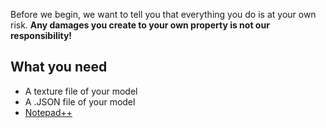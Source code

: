 Before we begin, we want to tell you that everything you do is at your own risk. **Any damages you create to your own property is not our responsibility!**

## What you need
* A texture file of your model
* A .JSON file of your model
* [Notepad++](https://notepad-plus-plus.org/download/v7.5.6.html)

